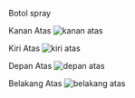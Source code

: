 Botol spray

Kanan Atas
![kanan atas](https://user-images.githubusercontent.com/68769284/134799586-0a43ae87-23ed-4ac5-b4cf-753e61a087c0.jpeg)

Kiri Atas
![kiri atas](https://user-images.githubusercontent.com/68769284/134799593-2e05524e-bc96-4a37-b27d-a2c1a60359b9.jpeg)

Depan Atas
![depan atas](https://user-images.githubusercontent.com/68769284/134799598-5749aa83-c7a4-4a87-b3c7-0a5a4c5dd022.jpeg)

Belakang Atas
![belakang atas](https://user-images.githubusercontent.com/68769284/134799600-641352ae-b808-4492-b121-e9a677b69305.jpeg)


